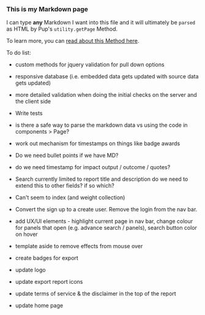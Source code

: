 ### This is my Markdown page

I can type **any** Markdown I want into this file and it will ultimately be `parsed` as HTML by Pup's `utility.getPage` Method.

To learn more, you can [read about this Method here](http://cleverbeagle.com/pup/v1/the-basics/methods#utility-methods).


To do list:
- custom methods for jquery validation for pull down options
- responsive database (i.e. embedded data gets updated with source data gets updated)
- more detailed validation when doing the initial checks on the server and the client side
- Write tests
- is there a safe way to parse the markdown data vs using the code in components > Page?
- work out mechanism for timestamps on things like badge awards
- Do we need bullet points if we have MD?
- do we need timestamp for impact output / outcome / quotes?
- Search currently limited to report title and description do we need to extend this to other fields? if so which?
- Can't seem to index (and weight collection)
- Convert the sign up to a create user. Remove the login from the nav bar.
- add UX/UI elements - highlight current page in nav bar, change colour for panels that open (e.g. advance search / panels), search button color on hover
- template aside to remove effects from mouse over

- create badges for export
- update logo
- update export report icons
- update terms of service & the disclaimer in the top of the report
- update home page
